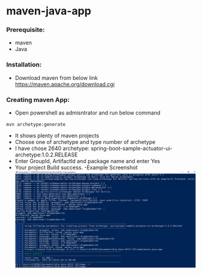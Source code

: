 # maven-java-app

### Prerequisite:
- maven
- Java

### Installation:

- Download maven from below link  
https://maven.apache.org/download.cgi
### Creating maven App:

- Open powershell as admisntrator and run below command
```
mvn archetype:generate
```
- It shows plenty of maven projects
- Choose one of archetype and type number of archetype
- I have chose 2640 archetype: spring-boot-sample-actuator-ui-archetype:1.0.2.RELEASE
- Enter GroupId, ArtifactId and package name and enter Yes
- Your project Build success.
-Example Screenshot
![output](./output.PNG)
